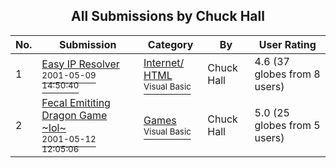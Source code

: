 ﻿<div align="center">

## All Submissions by Chuck Hall

</div>

No.  | Submission | Category | By   | User Rating
---- | ---------- | -------- | ---- | -----------
1 | [Easy IP Resolver<br /><sup>2001-05-09 14:50:40</sup>](https://github.com/Planet-Source-Code/chuck-hall-easy-ip-resolver__1-23068) | [Internet/ HTML<br /><sup>Visual Basic</sup>](../ByCategory/internet-html__1-34.md) | Chuck Hall | 4.6 (37 globes from 8 users)
2 | [Fecal Emititing Dragon Game \~Iol\~<br /><sup>2001-05-12 12:05:06</sup>](https://github.com/Planet-Source-Code/chuck-hall-fecal-emititing-dragon-game-iol__1-23143) | [Games<br /><sup>Visual Basic</sup>](../ByCategory/games__1-38.md) | Chuck Hall | 5.0 (25 globes from 5 users)
